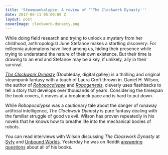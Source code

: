 ```yaml
---
title: 'Steampunkalypse: A review of ''The Clockwork Dynasty'''
date: 2017-08-11 05:00:00 Z
layout: post
coverImage: clockwork-dynasty.png
---
```


While doing field research and trying to unlock a mystery from her childhood, anthropologist June Stefanov makes a startling discovery: For millennia automatons have lived among us, hiding their presence while trying to understand the nature of their own existence. But their time is drawing to an end and Stefanov may be a key, if unlikely, ally in their survival.

[_The Clockwork Dynasty_](http://amzn.to/2wBFw69) (Doubleday, digital galley) is a thrilling and original steampunk fantasy with a touch of Laura Croft thrown in. Daniel H. Wilson, the author of [_Robopocalypse_](http://amzn.to/2uOA7Xc) and _[Robogenesis](http://amzn.to/2vqPOrv)_, cleverly uses flashbacks to tell a story that develops over thousands of years. Considering the timespan the book covers, it moves at a breakneck pace and is hard to put down.

While _Robopocalypse_ was a cautionary tale about the danger of runaway artificial intelligence, _The Clockwork Dynasty_ is pure fantasy dealing with the familiar struggle of good vs evil. Wilson has proven repeatedly in his novels that he knows how to breathe life into the mechanical bodies of robots.

You can read interviews with Wilson discussing _The Clockwork Dynasty_ at [Syfy](http://www.syfy.com/syfywire/author-daniel-wilson-on-his-latest-novel-the-clockwork-dynasty) and [Unbound Worlds](http://www.unboundworlds.com/2017/08/clockwork-dynasty-robots-daniel-h-wilson/). Yesterday he was on Reddit [answering questions](https://www.reddit.com/r/Fantasy/comments/6suaan/hi_reddit_this_is_daniel_h_wilson_i_wrote/) about all of his books.
